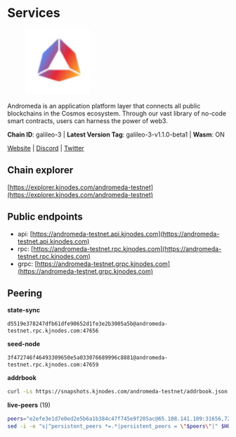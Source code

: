 # Services

<figure><img src="https://raw.githubusercontent.com/kj89/cosmos-images/main/logos/andromeda.png" width="150" alt=""><figcaption></figcaption></figure>

Andromeda is an application platform layer that connects all  public blockchains in the Cosmos ecosystem. Through our vast  library of no-code smart contracts, users can harness the power of web3.

**Chain ID**: galileo-3 | **Latest Version Tag**: galileo-3-v1.1.0-beta1 | **Wasm**: ON

[Website](https://www.andromedaprotocol.io) | [Discord](https://discord.gg/wzM3kSN3sE) | [Twitter](https://twitter.com/andromedaprot)




## Chain explorer
[https://explorer.kjnodes.com/andromeda-testnet](https://explorer.kjnodes.com/andromeda-testnet)

## Public endpoints

* api: [https://andromeda-testnet.api.kjnodes.com](https://andromeda-testnet.api.kjnodes.com)
* rpc: [https://andromeda-testnet.rpc.kjnodes.com](https://andromeda-testnet.rpc.kjnodes.com)
* grpc: [https://andromeda-testnet.grpc.kjnodes.com](https://andromeda-testnet.grpc.kjnodes.com)

## Peering

**state-sync**

```text
d5519e378247dfb61dfe90652d1fe3e2b3005a5b@andromeda-testnet.rpc.kjnodes.com:47656
```

**seed-node**

```text
3f472746f46493309650e5a033076689996c8881@andromeda-testnet.rpc.kjnodes.com:47659
```

**addrbook**
```bash
curl -Ls https://snapshots.kjnodes.com/andromeda-testnet/addrbook.json > $HOME/.andromedad/config/addrbook.json
```

**live-peers** (19)
```bash
peers="e2efe3e1d7e0ed2e5b6a1b384c47f745e9f205ac@65.108.141.109:31656,72bba2142c9cada7e4b8e861fb79e8a66e345d99@95.217.236.79:50656,d5519e378247dfb61dfe90652d1fe3e2b3005a5b@65.109.68.190:47656,7ff2aaa5c49a0907e52689cc90fa416ec70e06a4@185.245.182.152:30656,c66e5cc02d87731faf781463466bf39723d4558b@68.183.181.120:26656,2e6164a7c45c1840494af5db9bc54aacc39a065e@85.239.233.241:26656,99cebda3a65a35b9a6a8bef774c8b92c1e548aa5@65.108.226.26:36656,3f9594221efe3e9cd4d0de31f71993fc0f12bf01@65.21.245.252:26656,1d94f397352dc20be4b56e4bfd9305649cbac778@65.108.232.150:20095,35d1047d50226c8dd42f2402c212f92bf7935108@65.109.112.20:11164,7ac17e470c16814be55aa02a1611b23a3fba3097@75.119.141.16:26656,03603fb96ded3aabe7451efad31fb8d0c523a0ee@146.19.75.97:26656,093a6c911937d6d870780003c2b0a39c050d9d85@194.31.109.199:26656,ea0c590882f4fa490a4563e364d341e078ad138e@94.131.105.228:26656,8a551bc0cc7ba190db9126c8fc95c8b643ae511c@195.201.174.109:56656,e95899eb682e517d74449dd575073daf1a3266d5@135.181.208.169:27656,bb81a52f86a5332e447373796f8a0b99f195816d@5.78.67.243:26656,08da04e20e295f48518d095871ba5c13e58c3dfd@185.209.223.64:36656,bd323d2c7ce260b831d20923d390e4a1623f32c4@213.239.215.195:20095"
sed -i -e "s|^persistent_peers *=.*|persistent_peers = \"$peers\"|" $HOME/.andromedad/config/config.toml
```
